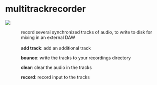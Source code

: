 
<a name=multitrackrecorder></a><br>
# <b>multitrackrecorder</b>
<img src="https://www.bespokesynth.com/docs/screenshots/multitrackrecorder.png"><br>
<div style="display:inline-block;margin-left:50px;">
record several synchronized tracks of audio, to write to disk for mixing in an external DAW<br/><br/>
<b>add track</b>: add an additional track<br>

<b>bounce</b>: write the tracks to your recordings directory<br>

<b>clear</b>: clear the audio in the tracks<br>

<b>record</b>: record input to the tracks<br>
